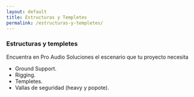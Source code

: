 ```yaml
---
layout: default
title: Estructuras y Templetes
permalink: /estructuras-y-templetes/
---
```



<div class="nosotros-white py-5">
  <div class="container">
    <div class="row">
      <div class="col-sm-9 px-5">
        <h3 class="sect-title">
          Estructuras y templetes
        </h3>
        <p class="lead">Encuentra en Pro Audio Soluciones el escenario que tu proyecto necesita</p>
        <ul>
          <li>Ground Support.</li>
          <li>Rigging. </li>
          <li>Templetes.</li>
          <li>Vallas de seguridad (heavy y popote).</li>
        </ul>
      </div>
    </div>
  </div>
</div>
